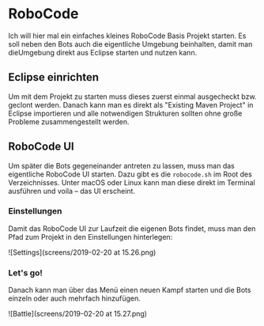 # RoboCode

Ich will hier mal ein einfaches kleines RoboCode Basis Projekt starten.
Es soll neben den Bots auch die eigentliche Umgebung beinhalten, damit
man dieUmgebung direkt aus Eclipse starten und nutzen kann.

## Eclipse einrichten

Um mit dem Projekt zu starten muss dieses zuerst einmal ausgecheckt bzw.
geclont werden. Danach kann man es direkt als "Existing Maven Project" in
Eclipse importieren und alle notwendigen Strukturen sollten ohne große
Probleme zusammengestellt werden.

## RoboCode UI

Um später die Bots gegeneinander antreten zu lassen, muss man das
eigentliche RoboCode UI starten. Dazu gibt es die `robocode.sh` im
Root des Verzeichnisses. Unter macOS oder Linux kann man diese direkt
im Terminal ausführen und voila – das UI erscheint.

### Einstellungen

Damit das RoboCode UI zur Laufzeit die eigenen Bots findet, muss man
den Pfad zum Projekt in den Einstellungen hinterlegen:

![Settings](screens/2019-02-20 at 15.26.png) 

### Let's go!

Danach kann man über das Menü einen neuen Kampf starten und die Bots
einzeln oder auch mehrfach hinzufügen.

![Battle](screens/2019-02-20 at 15.27.png) 
